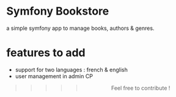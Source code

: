 # Symfony Bookstore
a simple symfony app to manage books, authors & genres.

# features to add
- support for two languages : french & english
- user management in admin CP

>>>>> <center> Feel free to contribute ! </center>